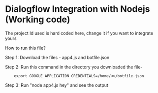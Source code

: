 # Dialogflow Integration with Nodejs (Working code)

The project Id used is hard coded here, change it if you want to integrate yours

How to run this file?

Step 1: Download the files - app4.js and botfile.json

Step 2: Run this command in the directory you downloaded the file-

        export GOOGLE_APPLICATION_CREDENTIALS=/home/<>/botfile.json
        
Step 3: Run "node app4.js hey" and see the output
